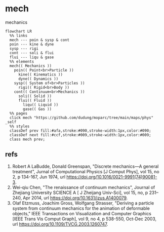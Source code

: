 # mech
mechanics

```mermaid
flowchart LR
  %% links
  mech --- poin & sysp & cont
  poin --- kine & dyne
  sysp --- rigi
  cont --- soli & flui
  flui --- liqu & gase
  %% elements
  mech(( Mechanics ))
    poin(( Point<br>Particle ))
      kine(( Kinematics ))
      dyne(( Dynamics ))
    sysp(( System of<br>Particles ))
      rigi(( Rigid<br>Body ))
    cont(( Continuum<br>Mechanics ))
      soli(( Solid ))
      flui(( Fluid ))
        liqu(( Liquid ))
        gase(( Gas ))
  %% pages
  click mech "https://github.com/dudung/moparc/tree/main/maps/phys" _self
  %% styles
  classDef prev fill:#afa,stroke:#090,stroke-width:1px,color:#090;
  classDef next fill:#ccf,stroke:#009,stroke-width:1px,color:#009;
  class mech prev;
```

## refs
1. Robert A LaBudde, Donald Greenspan, "Discrete mechanics—A general treatment", Jurnal of Computational Physics [J Comput Phys], vol 15, no 2, p 134-167, Jun 1974, url <https://doi.org/10.1016/0021-9991(74)90081-3>.
2. Wei-qiu Chen, "The renaissance of continuum mechanics", Journal of Zhejiang University SCIENCE A [ J Zheijang Univ-Sci],  vol 15, no, p 231–240,  Apr 2014, url <https://doi.org/10.1631/jzus.A1400079>.
3. Olaf Etzmuss, Joachim Gross, Wolfgang Strasser, "Deriving a particle system from continuum mechanics for the animation of deformable objects," IEEE Transactions on Visualization and Computer Graphics [IEEE Trans Vis Comput Graph], vol 9, no 4, p 538-550, Oct-Dec 2003, url <https://doi.org/10.1109/TVCG.2003.1260747>.